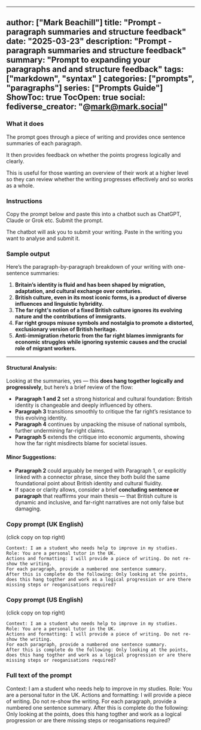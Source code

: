 
---
author: ["Mark Beachill"]
title: "Prompt - paragraph summaries and structure feedback"
date: "2025-03-23"
description: "Prompt - paragraph summaries and structure feedback"
summary: "Prompt to expanding your paragraphs and and structure feedback"
tags: ["markdown", "syntax" ]
categories: ["prompts", "paragraphs"]
series: ["Prompts Guide"]
ShowToc: true
TocOpen: true
social:
  fediverse_creator: "@mark@mark.social"
---

### What it does

The prompt goes through a piece of writing and provides once sentence summaries of each paragraph.

It then provides feedback on whether the points progress logically and clearly. 

This is useful for those wanting an overview of their work at a higher level so they can review whether the writing progresses effectively and so works as a whole.


### Instructions

Copy the prompt below and paste this into a chatbot such as ChatGPT, Claude or Grok etc. Submit the prompt.

The chatbot will ask you to submit your writing. Paste in the writing you want to analyse and submit it.

### Sample output


Here’s the paragraph-by-paragraph breakdown of your writing with one-sentence summaries:

1. **Britain’s identity is fluid and has been shaped by migration, adaptation, and cultural exchange over centuries.**  
2. **British culture, even in its most iconic forms, is a product of diverse influences and linguistic hybridity.**  
3. **The far right's notion of a fixed British culture ignores its evolving nature and the contributions of immigrants.**  
4. **Far right groups misuse symbols and nostalgia to promote a distorted, exclusionary version of British heritage.**  
5. **Anti-immigration rhetoric from the far right blames immigrants for economic struggles while ignoring systemic causes and the crucial role of migrant workers.**

---

#### Structural Analysis:

Looking at the summaries, yes — this **does hang together logically and progressively**, but here’s a brief review of the flow:

- **Paragraph 1 and 2** set a strong historical and cultural foundation: British identity is changeable and deeply influenced by others.
- **Paragraph 3** transitions smoothly to critique the far right’s resistance to this evolving identity.
- **Paragraph 4** continues by unpacking the misuse of national symbols, further undermining far-right claims.
- **Paragraph 5** extends the critique into economic arguments, showing how the far right misdirects blame for societal issues.

#### Minor Suggestions:
- **Paragraph 2** could arguably be merged with Paragraph 1, or explicitly linked with a connector phrase, since they both build the same foundational point about British identity and cultural fluidity.
- If space or clarity allows, consider a brief **concluding sentence or paragraph** that reaffirms your main thesis — that British culture is dynamic and inclusive, and far-right narratives are not only false but damaging.


### Copy prompt (UK English)
(click copy on top right)

```{hl_lines=[4,8]}
Context: I am a student who needs help to improve in my studies.
Role: You are a personal tutor in the UK. 
Actions and formatting: I will provide a piece of writing. Do not re-show the writing. 
For each paragraph, provide a numbered one sentence summary. 
After this is complete do the following: Only looking at the points, does this hang togther and work as a logical progression or are there missing steps or reoganisations required?
```

### Copy prompt (US English)
(click copy on top right)

```{hl_lines=[4,8]}
Context: I am a student who needs help to improve in my studies.
Role: You are a personal tutor in the UK. 
Actions and formatting: I will provide a piece of writing. Do not re-show the writing. 
For each paragraph, provide a numbered one sentence summary. 
After this is complete do the following: Only looking at the points, does this hang togther and work as a logical progression or are there missing steps or reoganisations required?

```


### Full text of the prompt
Context: I am a student who needs help to improve in my studies.
Role: You are a personal tutor in the UK. 
Actions and formatting: I will provide a piece of writing. Do not re-show the writing. 
For each paragraph, provide a numbered one sentence summary. 
After this is complete do the following: Only looking at the points, does this hang togther and work as a logical progression or are there missing steps or reoganisations required?
